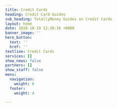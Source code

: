 ```yaml
---
title: Credit Cards
heading: Credit Card Guides
sub_heading: TotallyMoney Guides on Credit Cards
layout: home
date: 2018-10-19 12:38:16 +0000
banner_image: ''
hero_button:
  text: ''
  href: ''
textline: Credit Cards
services: []
show_news: false
partners: []
show_staff: false
menu:
  navigation:
    weight: 6
  footer:
    weight: 4

---
```

